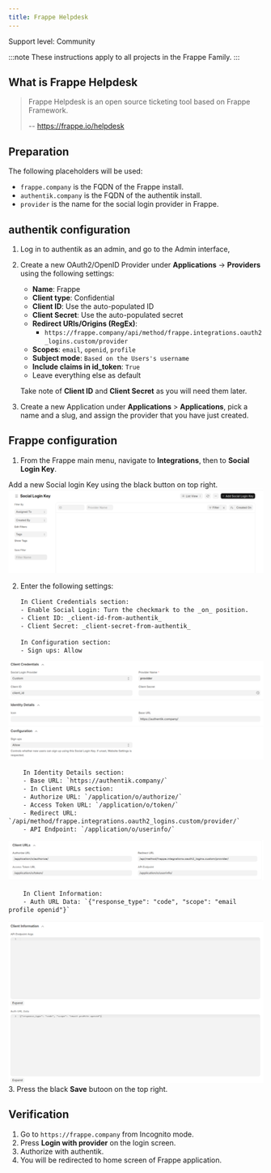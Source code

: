 ```yaml
---
title: Frappe Helpdesk
---
```


<span class="badge badge--secondary">Support level: Community</span>

:::note
These instructions apply to all projects in the Frappe Family.
:::

## What is Frappe Helpdesk

> Frappe Helpdesk is an open source ticketing tool based on Frappe Framework.
>
> -- https://frappe.io/helpdesk

## Preparation

The following placeholders will be used:

-   `frappe.company` is the FQDN of the Frappe install.
-   `authentik.company` is the FQDN of the authentik install.
-   `provider` is the name for the social login provider in Frappe.

## authentik configuration
1. Log in to authentik as an admin, and go to the Admin interface,
2. Create a new OAuth2/OpenID Provider under **Applications** -> **Providers** using the following settings:

    - **Name**: Frappe
    - **Client type**: Confidential
    - **Client ID**: Use the auto-populated ID
    - **Client Secret**: Use the auto-populated secret
    - **Redirect URIs/Origins (RegEx)**:
        - `https://frappe.company/api/method/frappe.integrations.oauth2_logins.custom/provider`
    - **Scopes**: `email`, `openid`, `profile`
    - **Subject mode**: `Based on the Users's username`
    - **Include claims in id_token**: `True`
    - Leave everything else as default

    Take note of **Client ID** and **Client Secret** as you will need them later.

3. Create a new Application under **Applications** > **Applications**, pick a name and a slug, and assign the provider that you have just created. 

## Frappe configuration

1. From the Frappe main menu, navigate to **Integrations**, then to **Social Login Key**.

Add a new Social login Key using the black button on top right.
![](./frappe1.png)

2.  Enter the following settings:

        In Client Credentials section:
        - Enable Social Login: Turn the checkmark to the _on_ position.
        - Client ID: _client-id-from-authentik_
        - Client Secret: _client-secret-from-authentik_

        In Configuration section:
        - Sign ups: Allow

![](./frappe2.png)

        In Identity Details section:
        - Base URL: `https://authentik.company/`
        - In Client URLs section:
        - Authorize URL: `/application/o/authorize/`
        - Access Token URL: `/application/o/token/`
        - Redirect URL: `/api/method/frappe.integrations.oauth2_logins.custom/provider/`
        - API Endpoint: `/application/o/userinfo/`

![](./frappe3.png)

        In Client Information:
        - Auth URL Data: `{"response_type": "code", "scope": "email profile openid"}`

![](./frappe4.png)
3. Press the black **Save** butoon on the top right. 

## Verification

1. Go to `https://frappe.company` from Incognito mode.
2. Press **Login with provider** on the login screen.
3. Authorize with authentik.
4. You will be redirected to home screen of Frappe application.
